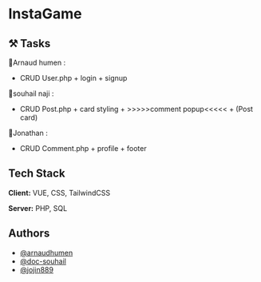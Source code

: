 # InstaGame


## ⚒ Tasks

👻Arnaud humen :

- CRUD User.php + login + signup

👾souhail naji :

- CRUD Post.php + card styling  + >>>>>comment popup<<<<< + (Post card)

🤖Jonathan :

- CRUD Comment.php + profile + footer

## Tech Stack

**Client:** VUE, CSS, TailwindCSS

**Server:** PHP, SQL


## Authors

- [@arnaudhumen](https://github.com/arnaudhumen)
- [@doc-souhail](https://github.com/doc-souhail)
- [@jojin889](https://github.com/jojin889)

